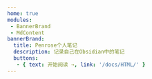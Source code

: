 ```yaml
---
home: true
modules:
 - BannerBrand
 - MdContent
bannerBrand: 
  title: Penrose个人笔记
  description: 记录自己在Obsidian中的笔记
  buttons:
   - { text: 开始阅读 →, link: '/docs/HTML/' }
---
```




